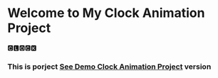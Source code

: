 # Welcome to My Clock Animation Project

🅲🅻🅾🅲🅺

<h3> This is porject <a href="https://clock-animation-beknur.netlify.app/">See Demo Clock Animation Project</a> version </h3>
